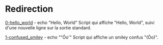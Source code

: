 # Redirection

[](./)
[0-hello_world](./0-hello_world) - echo "Hello, World"
Script qui affiche "Hello, World", suivi d'une nouvelle ligne sur la sortie standard.

[1-confused_smiley](./1-confused_smiley) - echo "\"Ôo'"
Script qui affiche un smiley confus "(Ôo)".
